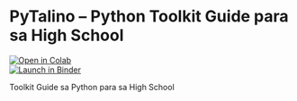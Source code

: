 # PyTalino – Python Toolkit Guide para sa High School

[![Open in Colab](https://colab.research.google.com/assets/colab-badge.svg)](https://colab.research.google.com/github/gkmbitancur/PyTalino/blob/main/00-python-basics.ipynb?copy=true)  
[![Launch in Binder](https://mybinder.org/badge_logo.svg)](https://mybinder.org/v2/gh/gkmbitancur/PyTalino/main?filepath=00-python-basics.ipynb)

Toolkit Guide sa Python para sa High School
